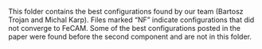 This folder contains the best configurations found by our team (Bartosz Trojan and Michal Karp). Files marked “NF” indicate configurations that did not converge to FeCAM. Some of the best configurations posted in the paper were found before the second component and are not in this folder.